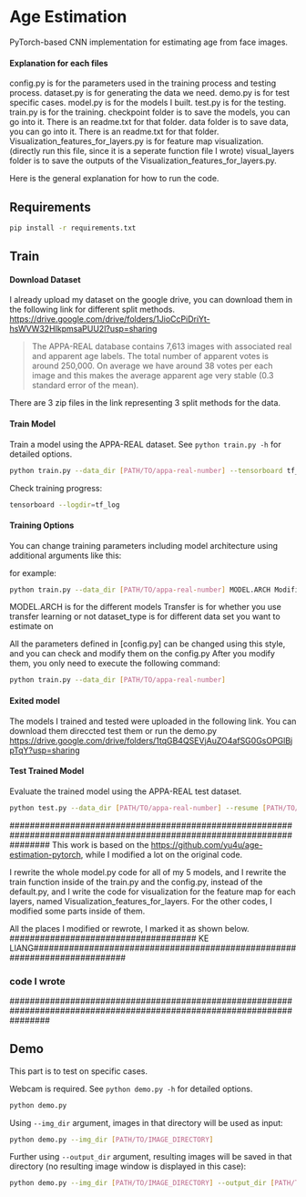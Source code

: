 # Age Estimation
PyTorch-based CNN implementation for estimating age from face images.

#### Explanation for each files
config.py is for the parameters used in the training process and testing process.
dataset.py is for generating the data we need.
demo.py is for test specific cases.
model.py is for the models I built.
test.py is for the testing.
train.py is for the training.
checkpoint folder is to save the models, you can go into it. There is an readme.txt for that folder.
data folder is to save data, you can go into it. There is an readme.txt for that folder.
Visualization_features_for_layers.py is for feature map visualization. (directly run this file, since it is a seperate function file I wrote)
visual_layers folder is to save the outputs of the Visualization_features_for_layers.py.



Here is the general explanation for how to run the code.

## Requirements

```bash
pip install -r requirements.txt
```

## Train

#### Download Dataset

I already upload my dataset on the google drive, you can download them in the following link for different split methods.
https://drive.google.com/drive/folders/1JioCcPiDriYt-hsWVW32HIkpmsaPUU2l?usp=sharing
> The APPA-REAL database contains 7,613 images with associated real and apparent age labels. The total number of apparent votes is around 250,000. On average we have around 38 votes per each image and this makes the average apparent age very stable (0.3 standard error of the mean).

There are 3 zip files in the link representing 3 split methods for the data.

#### Train Model
Train a model using the APPA-REAL dataset.
See `python train.py -h` for detailed options.

```bash
python train.py --data_dir [PATH/TO/appa-real-number] --tensorboard tf_log
```

Check training progress:

```bash
tensorboard --logdir=tf_log
```
#### Training Options
You can change training parameters including model architecture using additional arguments like this:

for example:

```bash
python train.py --data_dir [PATH/TO/appa-real-number] MODEL.ARCH Modified_Residual_Model Transfer True dataset_type real
```

MODEL.ARCH is for the different models
Transfer is for whether you use transfer learning or not
dataset_type is for different data set you want to estimate on 

All the parameters defined in [config.py] can be changed using this style, and you can check and modify them on the config.py
After you modify them, you only need to execute the following command:
```bash
python train.py --data_dir [PATH/TO/appa-real-number]
```

#### Exited model
The models I trained and tested were uploaded in the following link. You can download them direccted test them or run 
the demo.py
https://drive.google.com/drive/folders/1tqGB4QSEVjAuZO4afSG0GsOPGlBjpTqY?usp=sharing

#### Test Trained Model
Evaluate the trained model using the APPA-REAL test dataset.

```bash
python test.py --data_dir [PATH/TO/appa-real-number] --resume [PATH/TO/BEST_MODEL.pth]
```
########################################################################################################################
This work is based on the https://github.com/yu4u/age-estimation-pytorch, while I modified a lot on the original code.

I rewrite the whole model.py code for all of my 5 models, and I rewrite the train function inside of the train.py and 
the config.py, instead of the default.py, and I write the code for visualization for the feature map for each layers, 
named Visualization_features_for_layers. For the other codes, I modified some parts inside of them.

All the places I modified or rewrote, I marked it as shown below.
#####################################  KE LIANG###########################################################################
### code I wrote
########################################################################################################################


## Demo
This part is to test on specific cases. 

Webcam is required.
See `python demo.py -h` for detailed options.

```bash
python demo.py
```

Using `--img_dir` argument, images in that directory will be used as input:

```bash
python demo.py --img_dir [PATH/TO/IMAGE_DIRECTORY]
```

Further using `--output_dir` argument,
resulting images will be saved in that directory (no resulting image window is displayed in this case):

```bash
python demo.py --img_dir [PATH/TO/IMAGE_DIRECTORY] --output_dir [PATH/TO/OUTPUT_DIRECTORY]
```

